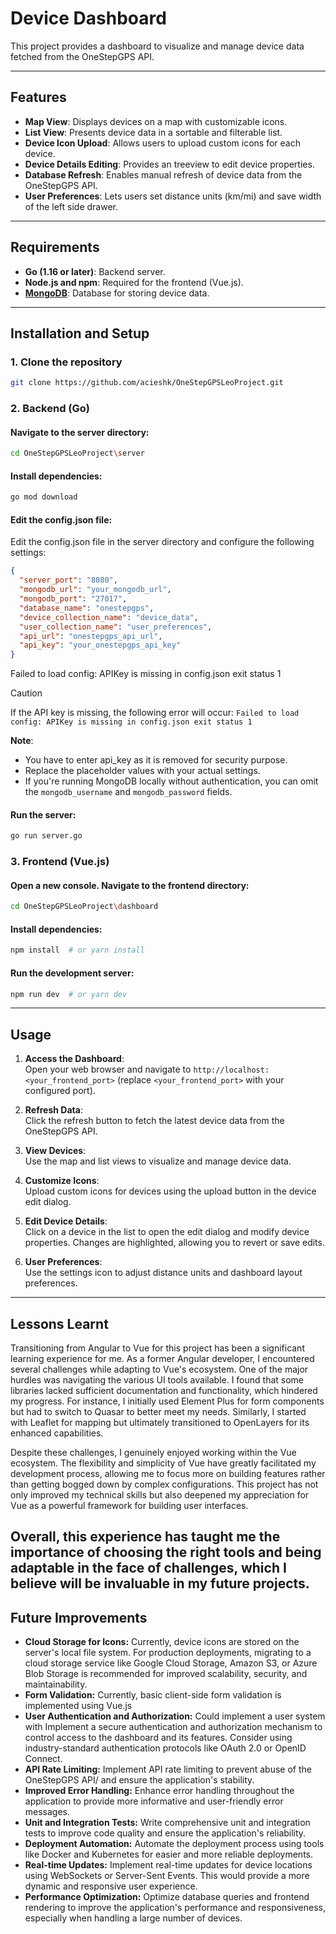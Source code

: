 # Device Dashboard

This project provides a dashboard to visualize and manage device data fetched from the OneStepGPS API. 

---

## Features

- **Map View**: Displays devices on a map with customizable icons.
- **List View**: Presents device data in a sortable and filterable list.  
- **Device Icon Upload**: Allows users to upload custom icons for each device.  
- **Device Details Editing**: Provides an treeview to edit device properties. 
- **Database Refresh**: Enables manual refresh of device data from the OneStepGPS API.  
- **User Preferences**: Lets users set distance units (km/mi) and save width of the left side drawer.

---

## Requirements

- **Go (1.16 or later)**: Backend server.  
- **Node.js and npm**: Required for the frontend (Vue.js).  
- [**MongoDB**](https://www.mongodb.com/products/tools/compass): Database for storing device data.

---

## Installation and Setup

### 1. Clone the repository
```bash
git clone https://github.com/acieshk/OneStepGPSLeoProject.git
```

### 2. Backend (Go)

#### Navigate to the server directory:
```bash
cd OneStepGPSLeoProject\server
```

#### Install dependencies:
```bash
go mod download
```

#### Edit the config.json file:  
Edit the config.json file in the server directory and configure the following settings:
```json
{
  "server_port": "8080",
  "mongodb_url": "your_mongodb_url",
  "mongodb_port": "27017",
  "database_name": "onestepgps",  
  "device_collection_name": "device_data",
  "user_collection_name": "user_preferences", 
  "api_url": "onestepgps_api_url",
  "api_key": "your_onestepgps_api_key"
}

```
Failed to load config: APIKey is missing in config.json
exit status 1
> [!CAUTION]  
> If the API key is missing, the following error will occur:
> ``` Failed to load config: APIKey is missing in config.json exit status 1 ```

**Note**:  
- You have to enter api_key as it is removed for security purpose.
- Replace the placeholder values with your actual settings.  
- If you're running MongoDB locally without authentication, you can omit the `mongodb_username` and `mongodb_password` fields.


#### Run the server:
```bash
go run server.go
```

### 3. Frontend (Vue.js)

#### Open a new console. Navigate to the frontend directory:
```bash
cd OneStepGPSLeoProject\dashboard
```

#### Install dependencies:
```bash
npm install  # or yarn install
```

#### Run the development server:
```bash
npm run dev  # or yarn dev
```

---

## Usage

1. **Access the Dashboard**:  
   Open your web browser and navigate to `http://localhost:<your_frontend_port>` (replace `<your_frontend_port>` with your configured port).

2. **Refresh Data**:  
   Click the refresh button to fetch the latest device data from the OneStepGPS API.

3. **View Devices**:  
   Use the map and list views to visualize and manage device data.

4. **Customize Icons**:  
   Upload custom icons for devices using the upload button in the device edit dialog.

5. **Edit Device Details**:  
   Click on a device in the list to open the edit dialog and modify device properties. Changes are highlighted, allowing you to revert or save edits.

6. **User Preferences**:  
   Use the settings icon to adjust distance units and dashboard layout preferences.
---
## Lessons Learnt
Transitioning from Angular to Vue for this project has been a significant learning experience for me. As a former Angular developer, I encountered several challenges while adapting to Vue's ecosystem. One of the major hurdles was navigating the various UI tools available. I found that some libraries lacked sufficient documentation and functionality, which hindered my progress. For instance, I initially used Element Plus for form components but had to switch to Quasar to better meet my needs. Similarly, I started with Leaflet for mapping but ultimately transitioned to OpenLayers for its enhanced capabilities.

Despite these challenges, I genuinely enjoyed working within the Vue ecosystem. The flexibility and simplicity of Vue have greatly facilitated my development process, allowing me to focus more on building features rather than getting bogged down by complex configurations. This project has not only improved my technical skills but also deepened my appreciation for Vue as a powerful framework for building user interfaces.

Overall, this experience has taught me the importance of choosing the right tools and being adaptable in the face of challenges, which I believe will be invaluable in my future projects.
---
## Future Improvements

* **Cloud Storage for Icons:** Currently, device icons are stored on the server's local file system. For production deployments, migrating to a cloud storage service like Google Cloud Storage, Amazon S3, or Azure Blob Storage is recommended for improved scalability, security, and maintainability.
* **Form Validation:** Currently, basic client-side form validation is implemented using Vue.js
* **User Authentication and Authorization:** Could implement a user system with Implement a secure authentication and authorization mechanism to control access to the dashboard and its features.  Consider using industry-standard authentication protocols like OAuth 2.0 or OpenID Connect.
* **API Rate Limiting:** Implement API rate limiting to prevent abuse of the OneStepGPS API/ and ensure the application's stability.
* **Improved Error Handling:** Enhance error handling throughout the application to provide more informative and user-friendly error messages.
* **Unit and Integration Tests:** Write comprehensive unit and integration tests to improve code quality and ensure the application's reliability.
* **Deployment Automation:** Automate the deployment process using tools like Docker and Kubernetes for easier and more reliable deployments.
* **Real-time Updates:** Implement real-time updates for device locations using WebSockets or Server-Sent Events.  This would provide a more dynamic and responsive user experience.
* **Performance Optimization:** Optimize database queries and frontend rendering to improve the application's performance and responsiveness, especially when handling a large number of devices.
